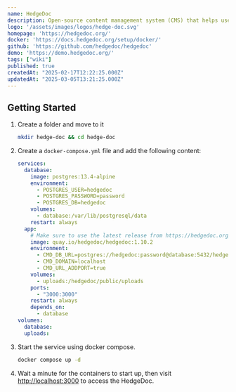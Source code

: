 ```yaml
---
name: HedgeDoc
description: Open-source content management system (CMS) that helps users build, manage, and organize digital content
logo: '/assets/images/logos/hedge-doc.svg'
homepage: 'https://hedgedoc.org/'
docker: 'https://docs.hedgedoc.org/setup/docker/'
github: 'https://github.com/hedgedoc/hedgedoc'
demo: 'https://demo.hedgedoc.org/'
tags: ["wiki"]
published: true
createdAt: "2025-02-17T12:22:25.000Z"
updatedAt: "2025-03-05T13:21:25.000Z"
---
```


## Getting Started

1. Create a folder and move to it
    ```bash
    mkdir hedge-doc && cd hedge-doc
    ```
2. Create a `docker-compose.yml` file and add the following content:
    ```yaml [docker-compose.yml]
    services:
      database:
        image: postgres:13.4-alpine
        environment:
          - POSTGRES_USER=hedgedoc
          - POSTGRES_PASSWORD=password
          - POSTGRES_DB=hedgedoc
        volumes:
          - database:/var/lib/postgresql/data
        restart: always
      app:
        # Make sure to use the latest release from https://hedgedoc.org/latest-release
        image: quay.io/hedgedoc/hedgedoc:1.10.2
        environment:
          - CMD_DB_URL=postgres://hedgedoc:password@database:5432/hedgedoc
          - CMD_DOMAIN=localhost
          - CMD_URL_ADDPORT=true
        volumes:
          - uploads:/hedgedoc/public/uploads
        ports:
          - "3000:3000"
        restart: always
        depends_on:
          - database
    volumes:
      database:
      uploads:
    ```
3. Start the service using docker compose.
    ```bash
    docker compose up -d
    ```
4. Wait a minute for the containers to start up, then visit [http://localhost:3000](http://localhost:3000) to access the HedgeDoc.
